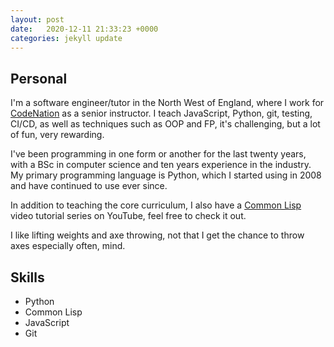 ```yaml
---
layout: post
date:   2020-12-11 21:33:23 +0000
categories: jekyll update
---
```


## Personal

I'm a software engineer/tutor in the North West of England, where I work for [CodeNation](https://wearecodenation.com/) as a senior instructor. I teach JavaScript, Python, git, testing, CI/CD, as well as techniques such as OOP and FP, it's challenging, but a lot of fun, very rewarding.

I've been programming in one form or another for the last twenty years, with a BSc in computer science and ten years experience in the industry. My primary programming language is Python, which I started using in 2008 and have continued to use ever since.

In addition to teaching the core curriculum, I also have a [Common Lisp](https://www.youtube.com/channel/UC1J47RqBfY6VgLUZ5YSYkqw) video tutorial series on YouTube, feel free to check it out.

I like lifting weights and axe throwing, not that I get the chance to throw axes especially often, mind.

## Skills

- Python
- Common Lisp
- JavaScript
- Git
